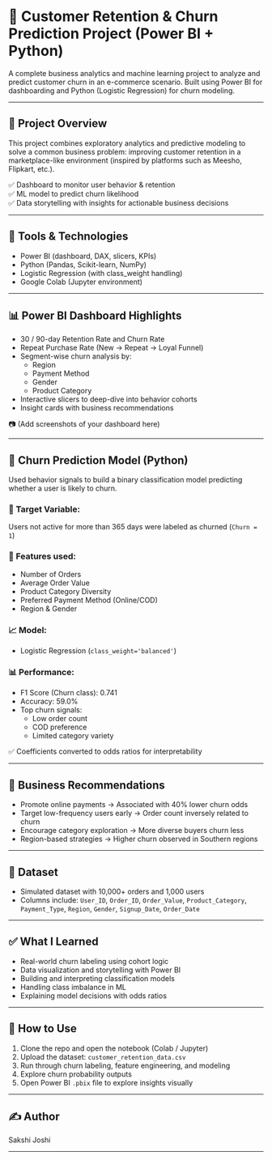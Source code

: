 # 🛒 Customer Retention & Churn Prediction Project (Power BI + Python)

A complete business analytics and machine learning project to analyze and predict customer churn in an e-commerce scenario. Built using Power BI for dashboarding and Python (Logistic Regression) for churn modeling.

---

## 📌 Project Overview

This project combines exploratory analytics and predictive modeling to solve a common business problem: improving customer retention in a marketplace-like environment (inspired by platforms such as Meesho, Flipkart, etc.).

✅ Dashboard to monitor user behavior & retention  
✅ ML model to predict churn likelihood  
✅ Data storytelling with insights for actionable business decisions

---

## 🧩 Tools & Technologies

- Power BI (dashboard, DAX, slicers, KPIs)
- Python (Pandas, Scikit-learn, NumPy)
- Logistic Regression (with class_weight handling)
- Google Colab (Jupyter environment)

---

## 📊 Power BI Dashboard Highlights

- 30 / 90-day Retention Rate and Churn Rate
- Repeat Purchase Rate (New → Repeat → Loyal Funnel)
- Segment-wise churn analysis by:
  - Region
  - Payment Method
  - Gender
  - Product Category
- Interactive slicers to deep-dive into behavior cohorts
- Insight cards with business recommendations

📷 (Add screenshots of your dashboard here)

---

## 🤖 Churn Prediction Model (Python)

Used behavior signals to build a binary classification model predicting whether a user is likely to churn.

### 🎯 Target Variable:
Users not active for more than 365 days were labeled as churned (`Churn = 1`)

### 🧾 Features used:
- Number of Orders
- Average Order Value
- Product Category Diversity
- Preferred Payment Method (Online/COD)
- Region & Gender

### 📈 Model:
- Logistic Regression (`class_weight='balanced'`)

### 📊 Performance:
- F1 Score (Churn class): 0.741
- Accuracy: 59.0%
- Top churn signals:
  - Low order count
  - COD preference
  - Limited category variety

✅ Coefficients converted to odds ratios for interpretability

---

## 📌 Business Recommendations

- Promote online payments → Associated with 40% lower churn odds
- Target low-frequency users early → Order count inversely related to churn
- Encourage category exploration → More diverse buyers churn less
- Region-based strategies → Higher churn observed in Southern regions

---

## 📁 Dataset

- Simulated dataset with 10,000+ orders and 1,000 users  
- Columns include: `User_ID`, `Order_ID`, `Order_Value`, `Product_Category`, `Payment_Type`, `Region`, `Gender`, `Signup_Date`, `Order_Date`

---

## ✅ What I Learned

- Real-world churn labeling using cohort logic
- Data visualization and storytelling with Power BI
- Building and interpreting classification models
- Handling class imbalance in ML
- Explaining model decisions with odds ratios

---

## 🚀 How to Use

1. Clone the repo and open the notebook (Colab / Jupyter)
2. Upload the dataset: `customer_retention_data.csv`
3. Run through churn labeling, feature engineering, and modeling
4. Explore churn probability outputs
5. Open Power BI `.pbix` file to explore insights visually

---

## ✍️ Author

Sakshi Joshi  


---

